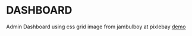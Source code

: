 # DASHBOARD
Admin Dashboard using css grid
image from jambulboy at pixlebay
[demo](https://lafetz.github.io/DASHBOARD/)

